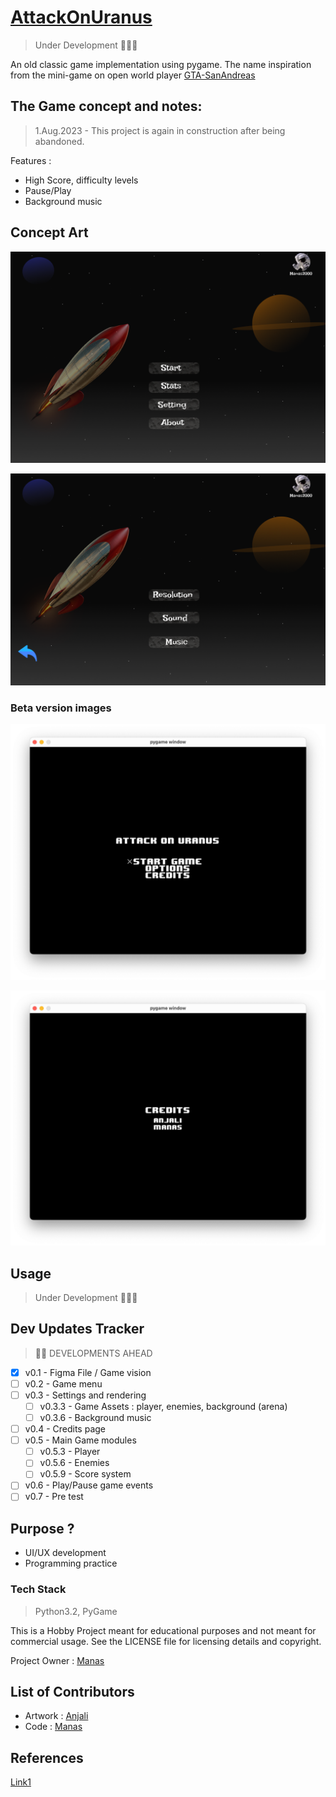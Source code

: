 # [AttackOnUranus](https://github.com/manaspz/AttackOnUranus)
> Under Development 🚧👷‍♂️

An old classic game implementation using pygame.
The name inspiration from the mini-game on open world player [GTA-SanAndreas](https://gta.fandom.com/wiki/They_Crawled_from_Uranus) 

## The Game concept and notes:
> 1.Aug.2023 - This project is again in construction after being abandoned.

Features : 
- High Score, difficulty levels 
- Pause/Play 
- Background music

## Concept Art 

![Menu](assets/readme/images/concept_menu.png)

![Settings](assets/readme/images/concept_setting.png)

### Beta version images

![v0.1b](assets/readme//images/0.1b/1.png)

![v0.1b](assets/readme/images/0.1b/2.png)

## Usage
> Under Development 🚧👷‍♂️

## Dev Updates Tracker
> :construction_worker_man: DEVELOPMENTS AHEAD
- [x] v0.1 - Figma File / Game vision
- [ ] v0.2 - Game menu 
- [ ] v0.3 - Settings and rendering
  - [ ] v0.3.3 - Game Assets : player, enemies, background (arena) 
  - [ ] v0.3.6 - Background music
- [ ] v0.4 - Credits page
- [ ] v0.5 - Main Game modules
  - [ ] v0.5.3 - Player  
  - [ ] v0.5.6 - Enemies
  - [ ] v0.5.9 - Score system
- [ ] v0.6 - Play/Pause game events
- [ ] v0.7 - Pre test

## Purpose ?
- UI/UX development
- Programming practice

### Tech Stack 
> Python3.2, PyGame 

This is a Hobby Project meant for educational purposes and not meant for commercial usage. 
See the LICENSE file for licensing details and copyright.

Project Owner : [Manas](mailto:reach_manas@outlook.com)

## List of Contributors
- Artwork : [Anjali](https://github.com/anjalidasuni)
- Code : [Manas](https://github.com/manaspz)

## References
[Link1](https://www.youtube.com/watch?v=a5JWrd7Y_14)